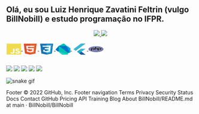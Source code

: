 
## Olá, eu sou Luiz Henrique Zavatini Feltrin (vulgo BillNobill) e estudo programação no IFPR.
<div align="center">
  <a href="https://github.com/BillNobill">
  <img height="150em" src="https://github-readme-stats.vercel.app/api?username=BillNobill&show_icons=true&theme=dark&include_all_commits=true&count_private=true"/>
  <img height="150em" src="https://github-readme-stats.vercel.app/api/top-langs/?username=BillNobill&layout=compact&langs_count=7&theme=dark"/>
</div>
<div style="display: inline_block"><br>
  <img align="center" alt="Js" height="30" width="40" src="https://raw.githubusercontent.com/devicons/devicon/master/icons/javascript/javascript-plain.svg">
  <img align="center" alt="HTML" height="30" width="40" src="https://raw.githubusercontent.com/devicons/devicon/master/icons/html5/html5-original.svg">
  <img align="center" alt="CSS" height="30" width="40" src="https://raw.githubusercontent.com/devicons/devicon/master/icons/css3/css3-original.svg">
  <img align="center" alt="DART" height="30" width="40" src="https://raw.githubusercontent.com/devicons/devicon/master/icons/dart/dart-original.svg">
  <img align="center" alt="FLUTTER" height="30" width="40" src="https://raw.githubusercontent.com/devicons/devicon/master/icons/flutter/flutter-original.svg">
  <img align="center" alt="FLUTTER" height="30" width="40" src="https://raw.githubusercontent.com/devicons/devicon/master/icons/php/php-original.svg">
</div>
  
  ##
 
<div> 
  <a href="https://www.youtube.com/channel/UCI_FzK7ID_KQSvtSYm84KoQ" target="_blank"><img src="https://img.shields.io/badge/YouTube-FF0000?style=for-the-badge&logo=youtube&logoColor=white" target="_blank"></a>
  <a href="https://www.instagram.com/luixhzz/" target="_blank"><img src="https://img.shields.io/badge/-Instagram-%23E4405F?style=for-the-badge&logo=instagram&logoColor=white" target="_blank"></a>
 	<a href="https://www.twitch.tv/billnobill" target="_blank"><img src="https://img.shields.io/badge/Twitch-9146FF?style=for-the-badge&logo=twitch&logoColor=white" target="_blank"></a>
 <a href="https://discord.gg/user/!ᵛᵘˡᵍᵒBillNobill#9360" target="_blank"><img src="https://img.shields.io/badge/Discord-7289DA?style=for-the-badge&logo=discord&logoColor=white" target="_blank"></a> 
  <a href = "mailto:luiz.zavatini19@gmail.com"><img src="https://img.shields.io/badge/-Gmail-%23333?style=for-the-badge&logo=gmail&logoColor=white" target="_blank"></a>

![snake gif](https://github.com/BillNobill/BillNobill/blob/output/github-contribution-grid-snake.gif)
 
</div>



Footer
© 2022 GitHub, Inc.
Footer navigation
Terms
Privacy
Security
Status
Docs
Contact GitHub
Pricing
API
Training
Blog
About
BillNobill/README.md at main · BillNobill/BillNobill
